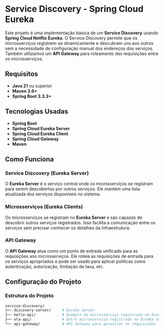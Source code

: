 # Service Discovery - Spring Cloud Eureka

Este projeto é uma implementação básica de um **Service Discovery** usando **Spring Cloud Netflix Eureka**. O Service Discovery permite que os microsserviços registrem-se dinamicamente e descubram uns aos outros sem a necessidade de configuração manual dos endereços dos serviços. Também utilizamos um **API Gateway** para roteamento das requisições entre os microsserviços.

## Requisitos

- **Java 21** ou superior
- **Maven 3.6+**
- **Spring Boot 3.3.3+**

## Tecnologias Usadas

- **Spring Boot**
- **Spring Cloud Eureka Server**
- **Spring Cloud Eureka Client**
- **Spring Cloud Gateway**
- **Maven**

## Como Funciona

### Service Discovery (Eureka Server)

O **Eureka Server** é o serviço central onde os microsserviços se registram para serem descobertos por outros serviços. Ele mantém uma lista atualizada dos serviços disponíveis no sistema.

### Microsserviços (Eureka Clients)

Os microsserviços se registram no **Eureka Server** e são capazes de descobrir outros serviços registrados. Isso facilita a comunicação entre os serviços sem precisar conhecer os detalhes da infraestrutura.

### API Gateway

O **API Gateway** atua como um ponto de entrada unificado para as requisições aos microsserviços. Ele roteia as requisições de entrada para os serviços apropriados e pode ser usado para aplicar políticas como autenticação, autorização, limitação de taxa, etc.

## Configuração do Projeto

### Estrutura do Projeto

```bash
service-discovery/
├── discovery-server/     # Eureka Server
├── hello-api/            # Exemplo de microsserviço registrado no Eureka Server
├── ola-api/              # Outro microsserviço registrado no Eureka Server
└── api-gateway/          # API Gateway para gerenciar as requisições
